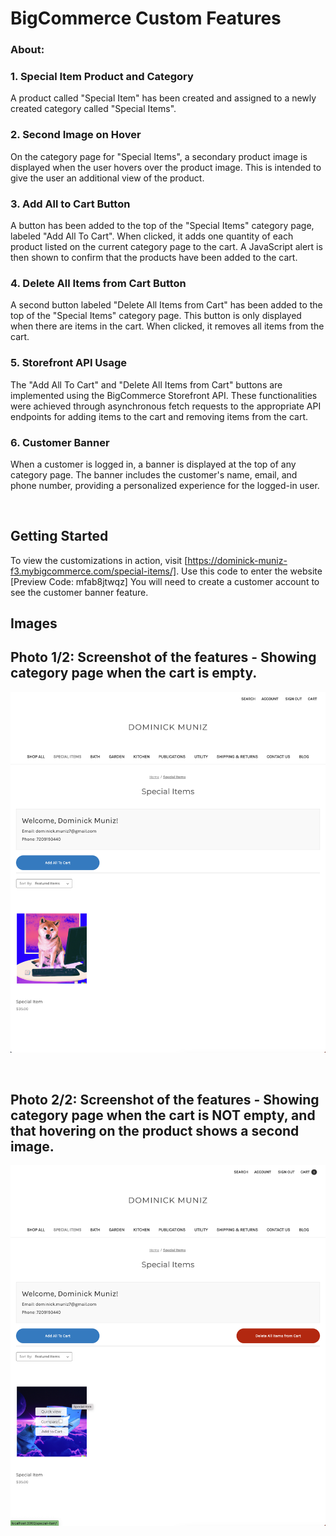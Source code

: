 # BigCommerce Custom Features
### About:

### 1. Special Item Product and Category

A product called "Special Item" has been created and assigned to a newly created category called "Special Items".

### 2. Second Image on Hover

On the category page for "Special Items", a secondary product image is displayed when the user hovers over the product image. This is intended to give the user an additional view of the product.

### 3. Add All to Cart Button

A button has been added to the top of the "Special Items" category page, labeled "Add All To Cart". When clicked, it adds one quantity of each product listed on the current category page to the cart. A JavaScript alert is then shown to confirm that the products have been added to the cart.

### 4. Delete All Items from Cart Button

A second button labeled "Delete All Items from Cart" has been added to the top of the "Special Items" category page. This button is only displayed when there are items in the cart. When clicked, it removes all items from the cart.

### 5. Storefront API Usage

The "Add All To Cart" and "Delete All Items from Cart" buttons are implemented using the BigCommerce Storefront API. These functionalities were achieved through asynchronous fetch requests to the appropriate API endpoints for adding items to the cart and removing items from the cart.

### 6. Customer Banner

When a customer is logged in, a banner is displayed at the top of any category page. The banner includes the customer's name, email, and phone number, providing a personalized experience for the logged-in user.

&nbsp;
&nbsp;
&nbsp;
&nbsp;

## Getting Started

To view the customizations in action, visit [https://dominick-muniz-f3.mybigcommerce.com/special-items/]. Use this code to enter the website [Preview Code: mfab8jtwqz] You will need to create a customer account to see the customer banner feature.


## Images 

## Photo 1/2: Screenshot of the features - Showing category page when the cart is empty. 
![Screenshot of the features - Showing category page when the cart is empty. ](screenshot1.png)

&nbsp;
&nbsp;
&nbsp;

## Photo 2/2: Screenshot of the features - Showing category page when the cart is NOT empty, and that hovering on the product shows a second image.
![Screenshot of the feature - Showing category page when the cart is NOT empty, and that hovering on the product shows a second image. ](screenshot2.png)
